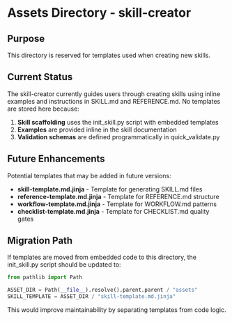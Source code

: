 # Assets Directory - skill-creator

## Purpose

This directory is reserved for templates used when creating new skills.

## Current Status

The skill-creator currently guides users through creating skills using inline examples and instructions in SKILL.md and REFERENCE.md. No templates are stored here because:

1. **Skill scaffolding** uses the init_skill.py script with embedded templates
2. **Examples** are provided inline in the skill documentation
3. **Validation schemas** are defined programmatically in quick_validate.py

## Future Enhancements

Potential templates that may be added in future versions:

- **skill-template.md.jinja** - Template for generating SKILL.md files
- **reference-template.md.jinja** - Template for REFERENCE.md structure
- **workflow-template.md.jinja** - Template for WORKFLOW.md patterns
- **checklist-template.md.jinja** - Template for CHECKLIST.md quality gates

## Migration Path

If templates are moved from embedded code to this directory, the init_skill.py script should be updated to:

```python
from pathlib import Path

ASSET_DIR = Path(__file__).resolve().parent.parent / "assets"
SKILL_TEMPLATE = ASSET_DIR / "skill-template.md.jinja"
```

This would improve maintainability by separating templates from code logic.
